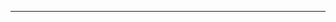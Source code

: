 <!--
CO_OP_TRANSLATOR_METADATA:
{
  "original_hash": "b12098603dc3061d3cdac77ecce93658",
  "translation_date": "2025-08-28T18:32:28+00:00",
  "source_file": "03-CoreGenerativeAITechniques/README.md",
  "language_code": "sl"
}
-->


---

